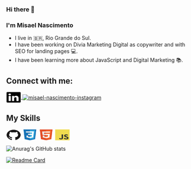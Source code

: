 ### Hi there 👋
### I'm Misael Nascimento
- I live in :brazil:, Rio Grande do Sul.
- I have been working on Divia Marketing Digital as copywriter and with SEO for landing pages :computer:.
- I have been learning more about JavaScript and Digital Marketing :books:.

## Connect with me:
<a href="https://www.linkedin.com/in/misael-nascimento-347b83211/" target="_blank">
<img align="center" alt="misael-nascimento-linkedin" height="30" width="40" src="https://raw.githubusercontent.com/devicons/devicon/master/icons/linkedin/linkedin-plain.svg" style="max-width: 100%; ">
</a>
<a href="https://www.instagram.com/misael_nas/" target="_blank">
<img align="center" alt="misael-nascimento-instagram" height="30" width="40" src="https://cdn.jsdelivr.net/npm/simple-icons@3.0.1/icons/instagram.svg" style="max-width: 100%; ">
</a>

## My Skills
<img align="center" alt="misael-nascimento-skill-github" height="30" width="40" src="https://raw.githubusercontent.com/devicons/devicon/master/icons/github/github-original.svg" style="max-width: 100%; "></img>
<img align="center" alt="misael-nascimento-skill-css" height="30" width="40" src="https://raw.githubusercontent.com/devicons/devicon/master/icons/css3/css3-original.svg" style="max-width: 100%; "></img>
<img align="center" alt="misael-nascimento-skill-html" height="30" width="40" src="https://raw.githubusercontent.com/devicons/devicon/master/icons/html5/html5-original.svg" style="max-width: 100%; "></img>
<img align="center" alt="misael-nascimento-skill-js" height="30" width="40" src="https://raw.githubusercontent.com/devicons/devicon/master/icons/javascript/javascript-original.svg" style="max-width: 100%; ">

![Anurag's GitHub stats](https://github-readme-stats.vercel.app/api?username=nas-misael&show_icons=true&theme=gotham)

[![Readme Card](https://github-readme-stats.vercel.app/api/pin/?username=nas-misael&repo=github-readme-stats)](https://github.com/nas-misael/order-food)

